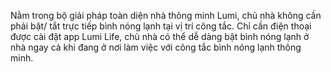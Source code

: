 ﻿Nằm trong bộ giải pháp toàn diện nhà thông minh Lumi, chủ nhà không cần phải bật/ tắt trực tiếp bình nóng lạnh tại vị trí công tắc. Chỉ cần điện thoại được cài đặt app Lumi Life, chủ nhà có thể dễ dàng bật bình nóng lạnh ở nhà ngay cả khi đang ở nơi làm việc với công tắc bình nóng lạnh thông minh.